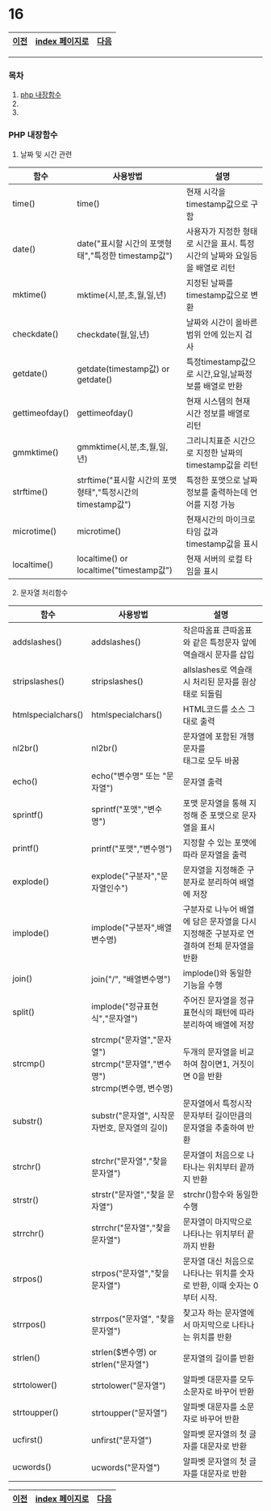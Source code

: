 # 16

[이전](./15.md)|[index 페이지로](./17.md) |[다음]()
---|---|---
<hr>

### 목차
1. [php 내장함수](#PHP-내장함수)
1. 
1.

### PHP 내장함수

1. 날짜 및 시간 관련

함수| 사용방법 | 설명
---|---|---
time()| time() |현재 시각을 timestamp값으로 구함
date()| date("표시할 시간의 포맷형태","특정한 timestamp값") |사용자가 지정한 형태로 시간을 표시. 특정시간의 날짜와 요일등을 배열로 리턴
mktime()| mktime(시,분,초,월,일,년) |지정된 날짜를 timestamp값으로 변환
checkdate()| checkdate(월,일,년) |날짜와 시간이 올바른 범위 안에 있는지 검사
getdate()| getdate(timestamp값) or getdate() | 특정timestamp값으로 시간,요일,날짜정보를 배열로 반환
gettimeofday()| gettimeofday()| 현재 시스템의 현재 시간 정보를 배열로 리턴
gmmktime()| gmmktime(시,분,초,월,일,년)| 그리니치표준 시간으로 지정한 날짜의 timestamp값을 리턴
strftime()| strftime("표시할 시간의 포맷형태","특정시간의 timestamp값")| 특정한 포맷으로 날짜 정보를 출력하는데 언어를 지정 가능
microtime()| microtime()| 현재시간의 마이크로타임 값과 timestamp값을 표시
localtime()|  localtime() or localtime("timestamp값")|  현재 서버의 로컬 타임을 표시 

2. 문자열 처리함수

함수| 사용방법 | 설명
---|---|---
 addslashes()| addslashes()| 작은따옴표 큰따옴표와 같은 특정문자 앞에 역슬래시 문자를 삽입
 stripslashes()| stripslashes()| allslashes로 역슬래시 처리된 문자를 원상태로 되돌림
 htmlspecialchars()| htmlspecialchars()|  HTML코드를 소스 그대로 출력
 nl2br()| nl2br()| 문자열에 포함된 개행 문자를 <br>태그로 모두 바꿈
 echo() | echo("변수명" 또는 "문자열") | 문자열 출력 
 sprintf()| sprintf("포맷","변수명") | 포맷 문자열을 통해 지정해 준 포맷으로 문자열을 표시
 printf()| printf("포맷","변수명") | 지정할 수 있는 포맷에 따라 문자열을 출력
 explode()| explode("구분자","문자열인수")| 문자열을 지정해준 구분자로 분리하여 배열에 저장
 implode() | implode("구분자",배열변수명)| 구분자로 나누어 배열에 담은 문자열을 다시 지정해준 구분자로 연결하여 전체 문자열을 반환
 join()|	 join("/", "배열변수명") |	 implode()와 동일한 기능을 수행
 split()|	 implode("정규표현식","문자열")| 	 주어진 문자열을 정규표현식의 패턴에 따라 분리하여 배열에 저장
 strcmp()| 	 strcmp("문자열","문자열")<br>strcmp("문자열","변수명")<br>strcmp(변수명, 변수명)|  두개의 문자열을 비교하여 참이면1, 거짓이면 0을 반환
 substr()|	 substr("문자열", 시작문자번호, 문자열의 길이)| 문자열에서 특정시작 문자부터 길이만큼의 문자열을 추출하여 반환
 strchr()|	 strchr("문자열","찾을 문자열")|	 문자열이 처음으로 나타나는 위치부터 끝까지 반환
 strstr()|	 strstr("문자열","찾을 문자열")|	 strchr()함수와 동일한 수행
 strrchr()|	 strrchr("문자열","찾을문자열") |	 문자열이 마지막으로 나타나는 위치부터 끝까지 반환
 strpos()| 	 strpos("문자열","찾을 문자열") |	 문자열 대신 처음으로 나타나는 위치를 숫자로 반환, 이때 숫자는 0부터 시작. 
 strrpos()| 	 strrpos("문자열", "찾을 문자열")| 	 찾고자 하는 문자열에서 마지막으로 나타나는 위치를 반환
 strlen()|	 strlen($변수명) or strlen("문자열") |	 문자열의 길이를 반환
 strtolower()| 	 strtolower("문자열")| 	 알파벳 대문자를 모두 소문자로 바꾸어 반환
 strtoupper()| 	 strtoupper("문자열")| 	 알파벳 대문자를 소문자로 바꾸어 반환
 ucfirst()|	 unfirst("문자열")|	 알파벳 문자열의 첫 글자를 대문자로 반환
 ucwords()|	 ucwords("문자열")|	 알파벳 문자열의 첫 글자를 대문자로 반환

[이전](./15.md)|[index 페이지로](./17.md) |[다음]()
---|---|---
